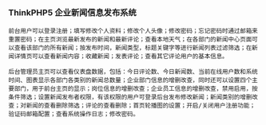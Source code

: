 ### ThinkPHP5 企业新闻信息发布系统
    前台用户可以登录注册；填写修改个人资料；修改个人头像；修改密码；忘记密码时通过邮箱来重置密码；在主页浏览最新发布的新闻和最新评论；查看本地天气；在各部门的新闻中心页面可以查看该部门的所有新闻；按发布时间，新闻类型，标题关键字等进行新闻列表过滤筛选；在新闻详情页可以查看新闻内容；收藏新闻；发表评论；查看其它评论用户的基本信息。

    后台管理员主页可以查看仪表盘数据，包括：今日评论数、今日新闻数、当前在线用户数和系统时间、图表显示各部门各类别的新闻总数量；企业部门信息的增删改查，同时还可以设置四个主要部门，用于前台主页的显示；岗位信息的增删改查；企业员工信息的增删改查，禁用启用，按条件筛选；设置新闻发布者权限，有该权限的用户可登录后台发布修改新闻；新闻类别的增删改查；对新闻的查看删除筛选；评论的查看删除；首页轮播图的设置；开启/关闭用户注册功能；验证码邮箱配置；查看系统操作日志；修改密码。

